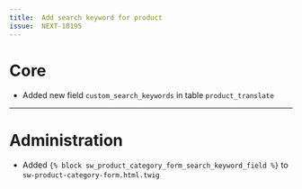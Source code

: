 ```yaml
---
title:  Add search keyword for product
issue:  NEXT-10195   
---
```

# Core
* Added new field `custom_search_keywords` in table `product_translate`
___
# Administration
* Added `{% block sw_product_category_form_search_keyword_field %}` to `sw-product-category-form.html.twig`
